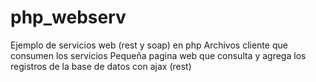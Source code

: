 # php_webserv
Ejemplo de servicios web (rest y soap) en php
Archivos cliente que consumen los servicios
Pequeña pagina web que consulta y agrega los registros de la base de datos con ajax (rest)
